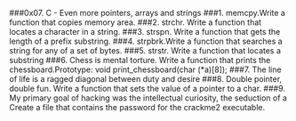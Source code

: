 ###0x07. C - Even more pointers, arrays and strings
###1. memcpy.Write a function that copies memory area.
###2. strchr. Write a function that locates a character in a string.
###3. strspn. Write a function that gets the length of a prefix substring.
###4. strpbrk.Write a function that searches a string for any of a set of bytes.
###5. strstr. Write a function that locates a substring
###6. Chess is mental torture. Write a function that prints the chessboard.Prototype: void print_chessboard(char (*a)[8]);
###7. The line of life is a ragged diagonal between duty and desire
###8. Double pointer, double fun. Write a function that sets the value of a pointer to a char.
###9. My primary goal of hacking was the intellectual curiosity, the seduction of a Create a file that contains the password for the crackme2 executable.

